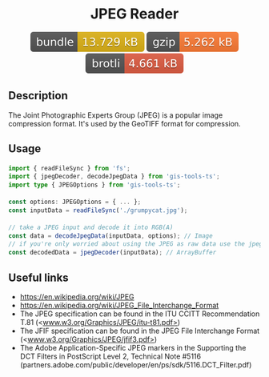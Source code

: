 <h1 style="text-align: center;">
  <div align="center">JPEG Reader</div>
</h1>

<p align="center">
  <img src="../../../assets/badges/jpeg-file.svg" alt="jpeg-file-ts">
  <img src="../../../assets/badges/jpeg-gzip.svg" alt="jpeg-gzip-ts">
  <img src="../../../assets/badges/jpeg-brotli.svg" alt="jpeg-brotli-ts">
</p>

## Description

The Joint Photographic Experts Group (JPEG) is a popular image compression format. It's used by the GeoTIFF format for compression.

## Usage

```ts
import { readFileSync } from 'fs';
import { jpegDecoder, decodeJpegData } from 'gis-tools-ts';
import type { JPEGOptions } from 'gis-tools-ts';

const options: JPEGOptions = { ... };
const inputData = readFileSync('./grumpycat.jpg');

// take a JPEG input and decode it into RGB(A)
const data = decodeJpegData(inputData, options); // Image
// if you're only worried about using the JPEG as raw data use the jpegDecoder function
const decodedData = jpegDecoder(inputData); // ArrayBuffer
```

## Useful links

- <https://en.wikipedia.org/wiki/JPEG>
- <https://en.wikipedia.org/wiki/JPEG_File_Interchange_Format>
- The JPEG specification can be found in the ITU CCITT Recommendation T.81 (<www.w3.org/Graphics/JPEG/itu-t81.pdf>)
- The JFIF specification can be found in the JPEG File Interchange Format (<www.w3.org/Graphics/JPEG/jfif3.pdf>)
- The Adobe Application-Specific JPEG markers in the Supporting the DCT Filters in PostScript Level 2, Technical Note #5116 (partners.adobe.com/public/developer/en/ps/sdk/5116.DCT_Filter.pdf)
